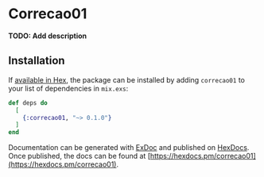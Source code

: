 # Correcao01

**TODO: Add description**

## Installation

If [available in Hex](https://hex.pm/docs/publish), the package can be installed
by adding `correcao01` to your list of dependencies in `mix.exs`:

```elixir
def deps do
  [
    {:correcao01, "~> 0.1.0"}
  ]
end
```

Documentation can be generated with [ExDoc](https://github.com/elixir-lang/ex_doc)
and published on [HexDocs](https://hexdocs.pm). Once published, the docs can
be found at [https://hexdocs.pm/correcao01](https://hexdocs.pm/correcao01).

